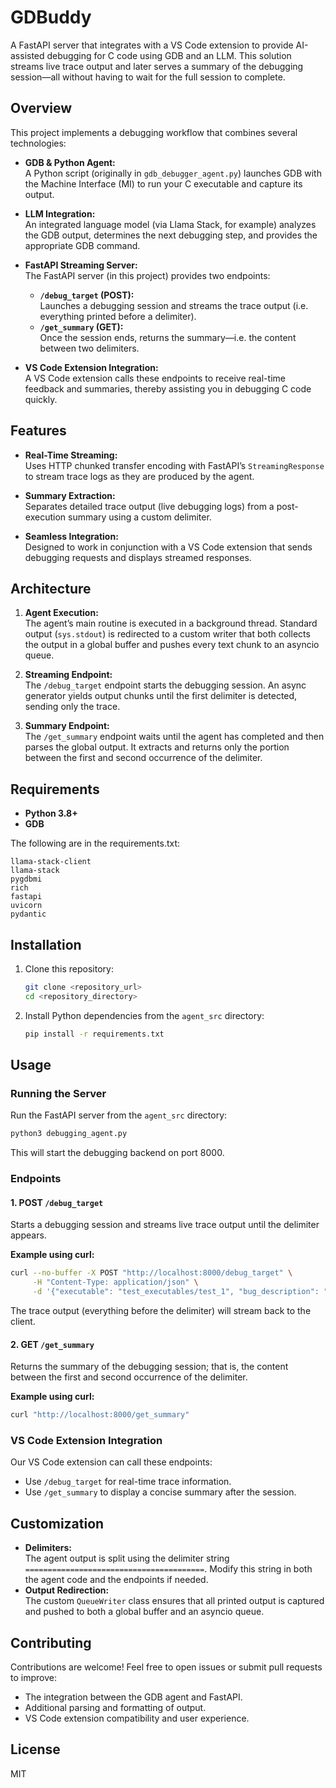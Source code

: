 # GDBuddy

A FastAPI server that integrates with a VS Code extension to provide AI-assisted debugging for C code using GDB and an LLM. This solution streams live trace output and later serves a summary of the debugging session—all without having to wait for the full session to complete.

## Overview

This project implements a debugging workflow that combines several technologies:

- **GDB & Python Agent:**  
  A Python script (originally in `gdb_debugger_agent.py`) launches GDB with the Machine Interface (MI) to run your C executable and capture its output.

- **LLM Integration:**  
  An integrated language model (via Llama Stack, for example) analyzes the GDB output, determines the next debugging step, and provides the appropriate GDB command.

- **FastAPI Streaming Server:**  
  The FastAPI server (in this project) provides two endpoints:
  - **`/debug_target` (POST):**  
    Launches a debugging session and streams the trace output (i.e. everything printed before a delimiter).
  - **`/get_summary` (GET):**  
    Once the session ends, returns the summary—i.e. the content between two delimiters.

- **VS Code Extension Integration:**  
  A VS Code extension calls these endpoints to receive real-time feedback and summaries, thereby assisting you in debugging C code quickly.

## Features

- **Real-Time Streaming:**  
  Uses HTTP chunked transfer encoding with FastAPI’s `StreamingResponse` to stream trace logs as they are produced by the agent.

- **Summary Extraction:**  
  Separates detailed trace output (live debugging logs) from a post-execution summary using a custom delimiter.

- **Seamless Integration:**  
  Designed to work in conjunction with a VS Code extension that sends debugging requests and displays streamed responses.

## Architecture

1. **Agent Execution:**  
   The agent’s main routine is executed in a background thread. Standard output (`sys.stdout`) is redirected to a custom writer that both collects the output in a global buffer and pushes every text chunk to an asyncio queue.

2. **Streaming Endpoint:**  
   The `/debug_target` endpoint starts the debugging session. An async generator yields output chunks until the first delimiter is detected, sending only the trace.

3. **Summary Endpoint:**  
   The `/get_summary` endpoint waits until the agent has completed and then parses the global output. It extracts and returns only the portion between the first and second occurrence of the delimiter.

## Requirements

- **Python 3.8+**
- **GDB**

The following are in the requirements.txt:
```
llama-stack-client
llama-stack
pygdbmi
rich
fastapi
uvicorn
pydantic
```

## Installation

1. Clone this repository:
   ```bash
   git clone <repository_url>
   cd <repository_directory>
   ```

2. Install Python dependencies from the `agent_src` directory:
   ```bash
   pip install -r requirements.txt
   ```

## Usage

### Running the Server

Run the FastAPI server from the `agent_src` directory:
```bash
python3 debugging_agent.py
```
This will start the debugging backend on port 8000.

### Endpoints

#### 1. POST `/debug_target`

Starts a debugging session and streams live trace output until the delimiter appears.

**Example using curl:**
```bash
curl --no-buffer -X POST "http://localhost:8000/debug_target" \
     -H "Content-Type: application/json" \
     -d '{"executable": "test_executables/test_1", "bug_description": "This is segfaulting, help"}'
```

The trace output (everything before the delimiter) will stream back to the client.

#### 2. GET `/get_summary`

Returns the summary of the debugging session; that is, the content between the first and second occurrence of the delimiter.

**Example using curl:**
```bash
curl "http://localhost:8000/get_summary"
```

### VS Code Extension Integration

Our VS Code extension can call these endpoints:
- Use `/debug_target` for real-time trace information.
- Use `/get_summary` to display a concise summary after the session.

## Customization

- **Delimiters:**  
  The agent output is split using the delimiter string `========================================`. Modify this string in both the agent code and the endpoints if needed.
- **Output Redirection:**  
  The custom `QueueWriter` class ensures that all printed output is captured and pushed to both a global buffer and an asyncio queue.

## Contributing

Contributions are welcome! Feel free to open issues or submit pull requests to improve:
- The integration between the GDB agent and FastAPI.
- Additional parsing and formatting of output.
- VS Code extension compatibility and user experience.

## License

MIT
